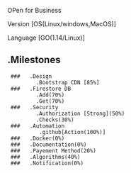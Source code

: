 OPen for Business 


Version [OS(Linux/windows,MacOS)]


Language [GO(1.14/Linux)]


## .Milestones 
     ###   .Design
             .Bootstrap CDN [85%]
     ###   .Firestore DB
             .Add(70%)
             .Get(70%)
     ###   .Security
             .Authorization [Strong](50%)
             .Checks(30%)
     ###   .Automation
              .github[Action(100%)]
     ###   .Docker(0%)
     ###   .Documentation(0%)
     ###   .Payement Method(20%)
     ###   .Algorithms(40%)
     ###   .Notification(0%)
 
